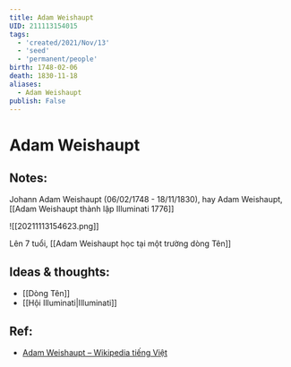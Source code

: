 ```yaml
---
title: Adam Weishaupt
UID: 211113154015
tags:
  - 'created/2021/Nov/13'
  - 'seed'
  - 'permanent/people'
birth: 1748-02-06
death: 1830-11-18
aliases:
  - Adam Weishaupt
publish: False
---
```

# Adam Weishaupt

## Notes:
Johann Adam Weishaupt (06/02/1748 - 18/11/1830), hay Adam Weishaupt, [[Adam Weishaupt thành lập Illuminati 1776]]

![[20211113154623.png]]

Lên 7 tuổi, [[Adam Weishaupt học tại một trường dòng Tên]]

## Ideas & thoughts:
- [[Dòng Tên]]
- [[Hội Illuminati|Illuminati]]

## Ref:
- [Adam Weishaupt – Wikipedia tiếng Việt](https://vi.wikipedia.org/wiki/Adam_Weishaupt)